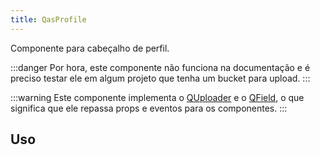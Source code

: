 ```yaml
---
title: QasProfile
---
```


Componente para cabeçalho de perfil.

<doc-api file="profile/QasProfile" name="QasProfile" />

:::danger
Por hora, este componente não funciona na documentação e é preciso testar ele em algum projeto que tenha um bucket para upload.
:::

:::warning
Este componente implementa o [QUploader](https://quasar.dev/vue-components/uploader#usage) e o [QField](https://quasar.dev/vue-components/field#introduction), o que significa que ele repassa  props e eventos para os componentes.
:::

## Uso

<doc-example file="QasProfile/Basic" title="Básico" />
<doc-example file="QasProfile/Slots" title="Slots" />
